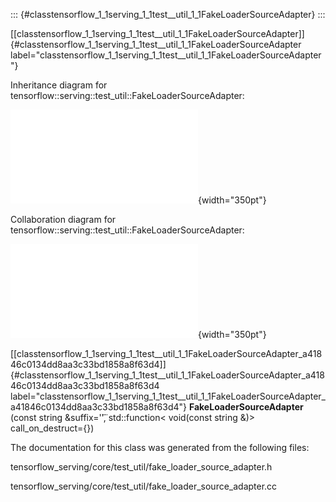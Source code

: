 ::: {#classtensorflow_1_1serving_1_1test__util_1_1FakeLoaderSourceAdapter}
:::

[\[classtensorflow\_1\_1serving\_1\_1test\_\_util\_1\_1FakeLoaderSourceAdapter\]]{#classtensorflow_1_1serving_1_1test__util_1_1FakeLoaderSourceAdapter
label="classtensorflow_1_1serving_1_1test__util_1_1FakeLoaderSourceAdapter"}

Inheritance diagram for
tensorflow::serving::test\_util::FakeLoaderSourceAdapter:

![image](classtensorflow_1_1serving_1_1test__util_1_1FakeLoaderSourceAdapter__inherit__graph.pdf){width="350pt"}

Collaboration diagram for
tensorflow::serving::test\_util::FakeLoaderSourceAdapter:

![image](classtensorflow_1_1serving_1_1test__util_1_1FakeLoaderSourceAdapter__coll__graph.pdf){width="350pt"}

[\[classtensorflow\_1\_1serving\_1\_1test\_\_util\_1\_1FakeLoaderSourceAdapter\_a41846c0134dd8aa3c33bd1858a8f63d4\]]{#classtensorflow_1_1serving_1_1test__util_1_1FakeLoaderSourceAdapter_a41846c0134dd8aa3c33bd1858a8f63d4
label="classtensorflow_1_1serving_1_1test__util_1_1FakeLoaderSourceAdapter_a41846c0134dd8aa3c33bd1858a8f63d4"}
**FakeLoaderSourceAdapter** (const string &suffix='̈'̈, std::function$<$
void(const string &)$>$ call\_on\_destruct={})

The documentation for this class was generated from the following files:

tensorflow\_serving/core/test\_util/fake\_loader\_source\_adapter.h

tensorflow\_serving/core/test\_util/fake\_loader\_source\_adapter.cc
